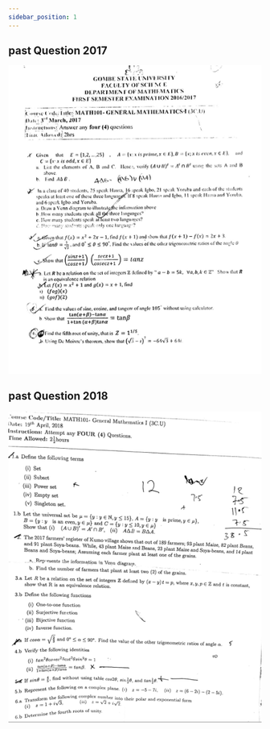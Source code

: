 ```yaml
---
sidebar_position: 1
---
```


## past Question 2017

![](2017.png)

## past Question 2018

![](2018.png)
